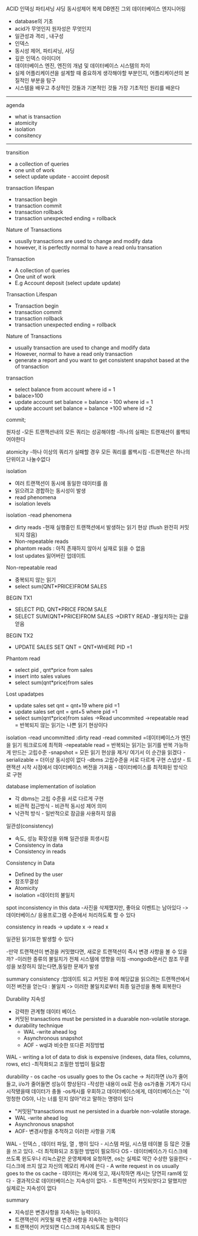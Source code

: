 ACID 인덱싱 파티셔닝 샤딩 동시성제어 복제 DB엔진 그외 데이터베이스 엔지니어링

- database의 기초 
- acid가 무엇인지 원자성은 무엇인지
- 일관성과 격리 , 내구성
- 인덱스
- 동시성 제어, 파티셔닝, 샤딩
- 깊은 인덱스 아이디어
- 데이터베이스 엔진, 엔진의 개념 및 데이터베이스 시스템의 차이
- 실제 어플리케이션을 설계할 때 중요하게 생각해야할 부분인지, 어플리케이션의 본질적인 부분을 탐구
- 시스템을 배우고 추상적인 것들과 기본적인 것들 가장 기초적인  원리를 배운다

---

agenda 
- what is transaction
- atomicity
- isolation
- consitency

----
transition
- a collection of queries
- one unit of work
- select update update - accoint deposit

transaction lifespan
- transaction begin
- transaction commit
- transaction rollback
- transaction unexpected ending = rollback 

Nature of Transactions

- ususlly transactions are used to change and modify data
- however, it is perfectly normal to have a read onlu transation

Transaction
- A collection of queries
- One unit of work
- E.g Account deposit (select update update)

Transaction Lifespan
- Transaction begin
- transaction commit
- transaction rollback
- transaction unexpected ending = rollback 

Nature of Transactions 
- usually transaction are used to change and modify data
- However, normal to have a read only transaction
- generate a report and you want to get consistent snapshot based at the of transaction

transaction
- select balance from account where id = 1
- balace>100
- update account set balance = balance  - 100 where id = 1
- update account set balance = balance +100 where id =2

commit;

원자성
-모든 트랜잭션내의 모든 쿼리는 성공해야함
-하나의 실패는 트랜재션이 롤백되어야한다

atomicity 
-하나 이상의 쿼리가 실패할 경우 모든 쿼리를 롤백시킴
-트랜잭션은 하나의 단위이고 나눌수없다

isolation
- 여러 트랜잭션이 동시에 동일한 데이터를 씀
- 읽으려고 경합하는 동시성이 발생
- read phenomena 
- isolation levels

isolation -read phenomena
- dirty reads
-현재 실행중인 트랜잭션에서 발생하는 읽기 현상
(flush 완전히 커밋되지 않음)
- Non-repeatable reads
- phantom reads : 아직 존재하지 않아서 실재로 읽을 수 없음
- lost updates 잃어버린 업데이트

Non-repeatable read
- 중복되지 않는 읽기
- select sum(QNT*PRICE)FROM SALES

BEGIN TX1
- SELECT PID, QNT*PRICE FROM SALE
- SELECT SUM(QNT*PRICE)FROM SALES
->DIRTY READ
-불일치하는 값을 얻음


BEGIN TX2
- UPDATE SALES SET QNT = QNT+WHERE PID =1

Phantom read
- select pid , qnt*price from sales
- insert into sales values
- select sum(qnt*price)from sales

Lost upadatpes
- update sales set qnt = qnt+19 where pid =1
- update sales set qnt = qnt+5 where pid =1
- select sum(qnt*price)from sales
->Read uncommited
->repeatable read = 반복되지 않는 읽기는 나쁜 읽기 현상이다

isolation
-read uncommitted :dirty read
-read commited =데이터베이스가 엔진을 읽기 워크로드에 최적화 
-repeatable read = 반복되는 읽기는 읽기를 반복 가능하게 만드는 고립수준 
-snapshot = 모든 읽기 현상을 제거/ 여기서 이 순간을 읽겠다
-serializable = 더이상 동시성이 없다 
-dbms 고립수준을 서로 다르게 구현 
스냅샷 - 트랜잭션 시작 시점에서 데이터베이스 버전을 가져옴
		- 데이터베이스를 최적화된 방식으로 구현


database implementation of isolation
- 각 dbms는 고립 수준을 서로 다르게 구현
- 비관적 접근방식 - 비관적 동시성 제어 의미
- 낙관적 방식 - 일반적으로 잠금을 사용하지 않음

일관성(consistency)
- 속도, 성능 확장성을 위해 일관성을 희생시킴
- Consistency in data 
- Consistency in reads 

Consistency in Data
- Defined by the user
- 참조무결성
- Atomicity
- isolation =데이터의 불일치


spot inconsistency in this data 
-사진을 삭제했지만, 좋아요 이벤트는 남아있다
->데이터베이스/ 응용프로그램 수준에서 처리하도록 할 수 있다

consistency in reads 
-> update x 
-> read x

일관된 읽기또한 발생할 수 있다

-만약 트랜잭션이 변경을 커밋했다면, 
새로운 트랜잭션이 즉시 변경 사항을 볼 수 있을까?
-이러한 종류의 불일치가 전체 시스템에 영향을 미침
-mongodb문서간 참조 무결성을 보장하지 않는다면,동일한 문제가 발생

summary consistency :업데이트 되고 커밋된 후에 해당값을 읽으려는 트랜잭션에서 이전 버전을 얻는다 : 불일치 -> 이러한 불일치로부터 최종 일관성을 통해 회복한다

Durability
지속성
- 강력한 관계형 데이터 베이스
- 커밋된 transactions must be persisted in a duarable non-volatile storage.
- durability technique
	- WAL -write ahead log
	- Asynchronous snapshot
	- AOF - wql과 비슷한 또다른 저장방법


WAL - writing a lot of data to disk is expensive (indexes, data files, columns, rows, etc)
-최적화되고 조밀한 방법이 필요함

durability - os cache 
-os usually goes to the Os cache
-> 처리하면  i/o가 줄어들고, i/o가 줄어들면 성능이 향상된다
-작성한 내용이 os로 전송 os가충돌 기계가 다시시작됐을때 데이터가 충돌
-os캐시를 우회하고 데이터베이스에게, 
데이터베이스는 "이 멍청한 OS야, 나는 너를 믿지 않아"라고 말하는 명령이 있다

- "커밋된"transactions must ne persisted in a duarble non-volatile storage.
- WAL -write ahead log
- Asynchronous snapshot
- AOF- 변경사항을 추적하고 이러한 사항을 기록

WAL 
	- 인덱스 , 데이터 파일, 열 , 행이 있다
	- 시스템 파일, 시스템 테이블 등 많은 것들을 쓰고 있다.
	-더 최적화되고 조밀한 방법이 필요하다
OS
	- 데이터베이스가 디스크에 쓰도록 윈도우나 리눅스같은 운영체제에 요청하면, os는 실제로 약간 수상한 일을한다
	- 디스크에 쓰지 않고 자신의 메모리 캐시에 쓴다
	- A write request in os usually goes to the os cache
	- 데이터는 캐시에 잇고, 재시작하면 캐시는 당연히 ram에 있다
	- 결과적으로 데이터베이스는 지속성이 없다.
	- 트랜잭션이 커밋되엇다고 말했지만 실제로는 지속성이 없다

summary
- 지속성은 변경사항을 지속하는 능력이다.
- 트랜잭션이 커밋될 때 변경 사항을 지속하는 능력이다
- 트랜잭션이 커밋되면 디스크에 지속되도록 원한다





	
